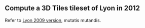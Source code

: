 ## Compute a 3D Tiles tileset of Lyon in 2012
Refer to [Lyon 2009 version](../Lyon2009/Readme.md), mutatis mutandis.
